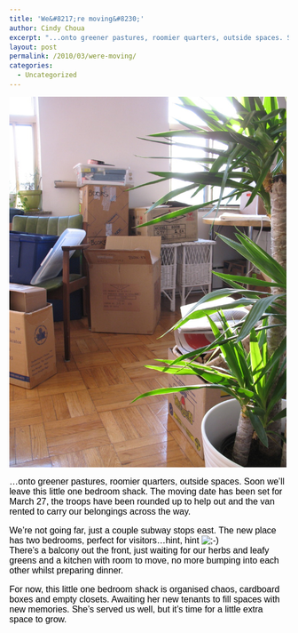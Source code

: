 ```yaml
---
title: 'We&#8217;re moving&#8230;'
author: Cindy Choua
excerpt: "...onto greener pastures, roomier quarters, outside spaces. Soon we'll leave this little one bedroom shack. The moving date has been set for March 27, the troops have been rounded up to help out and the van rented to carry our belongings across th..."
layout: post
permalink: /2010/03/were-moving/
categories:
  - Uncategorized
---
```

<div class='p_embed p_image_embed'>
  <a href="/wp-content/uploads/2010/03/img_3391-scaled-1000.jpg"><img alt="Img_3391" height="667" src="/wp-content/uploads/2010/03/img_3391-scaled-1000.jpg?w=225" width="500" /></a>
</div></p> 

<div style="font-family:arial, helvetica, sans-serif;font-size:12pt;color:#000000;">
  <div>
    &#8230;onto greener pastures, roomier quarters, outside spaces. Soon we&#8217;ll leave this little one bedroom shack. The moving date has been set for March 27, the troops have been rounded up to help out and the van rented to carry our belongings across the way.
  </div>
  
  <p />
  
  <div>
    We&#8217;re not going far, just a couple subway stops east. The new place has two bedrooms, perfect for visitors&#8230;hint, hint <img src="http://meyouandeverythingwedo.com/wp-includes/images/smilies/icon_wink.gif" alt=";-)" class="wp-smiley" />
  </div>
  
  <div>
    There&#8217;s a balcony out the front, just waiting for our herbs and leafy greens and a kitchen with room to move, no more bumping into each other whilst preparing dinner.
  </div>
  
  <p />
  
  <div>
    For now, this little one bedroom shack is organised chaos, cardboard boxes and empty closets. Awaiting her new&nbsp;tenants&nbsp;to fill spaces with new memories. She&#8217;s served us well, but it&#8217;s time for a little extra space to grow.
  </div>
  
  <p />
</div>